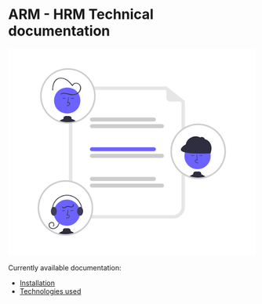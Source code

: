# ARM - HRM Technical documentation

![Documentation intro](/images/intro.png "Documentation intro")

Currently available documentation:
 - [Installation](/installation)
 - [Technologies used](/project/technologies)
